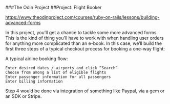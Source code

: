 ###The Odin Project
##Project: Flight Booker

https://www.theodinproject.com/courses/ruby-on-rails/lessons/building-advanced-forms

In this project, you’ll get a chance to tackle some more advanced forms. This is the kind of thing you’ll have to work with when handling user orders for anything more complicated than an e-book. In this case, we’ll build the first three steps of a typical checkout process for booking a one-way flight:

A typical airline booking flow:

    Enter desired dates / airports and click “Search”
    Choose from among a list of eligible flights
    Enter passenger information for all passengers
    Enter billing information

Step 4 would be done via integration of something like Paypal, via a gem or an SDK or Stripe.